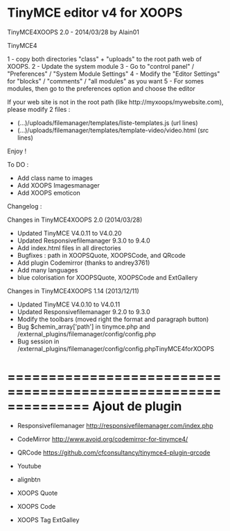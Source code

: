 TinyMCE editor v4 for XOOPS
==============================================================
TinyMCE4XOOPS 2.0 - 2014/03/28
by Alain01

TinyMCE4

1 - copy both directories "class" + "uploads" to the root path web of XOOPS.
2 - Update the system module
3 - Go to "control panel" / "Preferences" / "System Module Settings"
4 - Modify the "Editor Settings" for "blocks" / "comments" / "all modules" as you want
5 - For somes modules, then go to the preferences option and choose the editor

If your web site is not in the root path (like http://myxoops/mywebsite.com), please modify 2 files : 

- (...)/uploads/filemanager/templates/liste-templates.js (url lines)
- (...)/uploads/filemanager/templates/template-video/video.html (src lines)

Enjoy !


To DO : 
- Add class name to images
- Add XOOPS Imagesmanager
- Add XOOPS emoticon


Changelog :

Changes in TinyMCE4XOOPS 2.0 (2014/03/28)
- Updated TinyMCE V4.0.11 to V4.0.20
- Updated Responsivefilemanager 9.3.0 to 9.4.0
- Add index.html files in all directories
- Bugfixes : path in XOOPSQuote, XOOPSCode, and QRcode
- Add plugin Codemirror (thanks to andrey3761)
- Add many languages
- blue colorisation for XOOPSQuote, XOOPSCode and ExtGallery


Changes in TinyMCE4XOOPS 1.14 (2013/12/11)
- Updated TinyMCE V4.0.10 to V4.0.11
- Updated Responsivefilemanager 9.2.0 to 9.3.0
- Modify the toolbars (moved right the format and paragraph button)
- Bug $chemin_array['path'] in tinymce.php and /external_plugins/filemanager/config/config.php
- Bug session in /external_plugins/filemanager/config/config.phpTinyMCE4forXOOPS




==============================================================
     Ajout de plugin  
==============================================================
- Responsivefilemanager
http://responsivefilemanager.com/index.php

- CodeMirror
http://www.avoid.org/codemirror-for-tinymce4/

- QRCode
https://github.com/cfconsultancy/tinymce4-plugin-qrcode

- Youtube 

- alignbtn

- XOOPS Quote

- XOOPS Code

- XOOPS Tag ExtGalley
